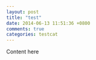 ```yaml
---
layout: post
title: "test"
date: 2014-06-13 11:51:36 +0800
comments: true
categories: testcat
---
```


Content here
